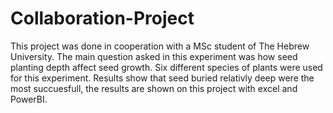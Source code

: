 # Collaboration-Project
This project was done in cooperation with a MSc student of The Hebrew University.
The main question asked in this experiment was how seed planting depth affect seed growth.
Six different species of plants were used for this experiment.
Results show that seed buried relativly deep were the most succuesfull, the results are shown on this project with excel and PowerBI.
